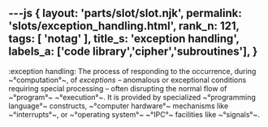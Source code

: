 ---js
{
  layout: 'parts/slot/slot.njk',
  permalink: 'slots/exception_handling.html',
  rank_n: 121,
  tags: [ 'notag' ],
  title_s: 'exception handling',
  labels_a: ['code library','cipher','subroutines'],
}
---
:exception handling:
The process of responding to the occurrence, during ~°computation°~, of <i>exceptions</i> – anomalous or exceptional conditions requiring special processing – often disrupting the normal flow of ~°program°~ ~°execution°~. It is provided by specialized ~°programming language°~ constructs, ~°computer hardware°~ mechanisms like ~°interrupts°~, or ~°operating system°~ ~°IPC°~ facilities like ~°signals°~.
